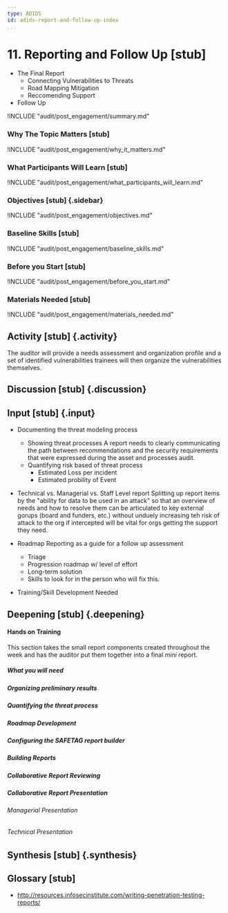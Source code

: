 ```yaml
---
type: ADIDS
id: adids-report-and-follow-up-index
...
```


# 11. Reporting and Follow Up  [stub]

<!-- ![](content/images/reporting.png "") -->

  * The Final Report
    * Connecting Vulnerabilities to Threats
    * Road Mapping Mitigation
    * Reccomending Support
  * Follow Up

!INCLUDE "audit/post_engagement/summary.md"

### Why The Topic Matters [stub]

!INCLUDE "audit/post_engagement/why_it_matters.md"

### What Participants Will Learn [stub]

!INCLUDE "audit/post_engagement/what_participants_will_learn.md"

### Objectives [stub] {.sidebar}

!INCLUDE "audit/post_engagement/objectives.md"

### Baseline Skills [stub]

!INCLUDE "audit/post_engagement/baseline_skills.md"

### Before you Start [stub]

<?trainer resources?>
!INCLUDE "audit/post_engagement/before_you_start.md"

### Materials Needed [stub]

!INCLUDE "audit/post_engagement/materials_needed.md"

## Activity [stub] {.activity}

The auditor will provide a needs assessment and organization profile and a set of identified vulnerabilities trainees will then organize the vulnerabilities themselves. 


## Discussion [stub] {.discussion}


## Input [stub] {.input}

<?This is usually the lecture part of the session. The trainer presents on issues, sub-topics and more advanced concepts related to focus of the session.?>

  * Documenting the threat modeling process
    * Showing threat processes
	A report needs to clearly communicating the path between recommendations and the security requirements that were expressed during the asset and processes audit.
	* Quantifying risk based of threat process
	  * Estimated Loss per incident
	  * Estimated probility of Event
  * Technical vs. Managerial vs. Staff Level report
  Splitting up report items by the "ability for data to be used in an attack" so that an overview of needs and how to resolve them can be articulated to key external gorups (board and funders, etc.) without unduely increasing teh risk of attack to the org if intercepted will be vital for orgs getting the support they need.

  * Roadmap
  Reporting as a guide for a follow up assessment
    * Triage
	* Progression roadmap w/ level of effort
	* Long-term solution
	* Skills to look for in the person who will fix this.
  * Training/Skill Development Needed

## Deepening [stub] {.deepening}

<?This is the the hands-on segment of a session. The deepening will consist of a live experiment with a tool using existing data that has been already parsed, unparsed data, and an oppourtunity to capture live data from a static target and the housing training organization using the tool.?>

#### Hands on Training

<?Hands-on training on various components of the tool. This will be a moderately collaborative segment where the trainees will have documentation and be encouraged to explore the tool.?>

This section takes the small report components created throughout the week and has the auditor put them together into a final *mini* report.


##### What you will need

##### Organizing preliminary results

##### Quantifying the threat process

##### Roadmap Development

##### Configuring the SAFETAG report builder

##### Building Reports

##### Collaborative Report Reviewing

##### Collaborative Report Presentation

###### Managerial Presentation

###### Technical Presentation


## Synthesis [stub] {.synthesis}

<?A good training habit is to always summarize the session. Talk about what happened in the session, some of the results of the discussion, what issues were discussed, what solutions were made, and give some more time for participants to ask more questions before the session is closed.?>


## Glossary [stub]

  * http://resources.infosecinstitute.com/writing-penetration-testing-reports/

